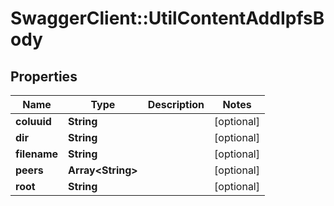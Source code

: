 # SwaggerClient::UtilContentAddIpfsBody

## Properties
Name | Type | Description | Notes
------------ | ------------- | ------------- | -------------
**coluuid** | **String** |  | [optional] 
**dir** | **String** |  | [optional] 
**filename** | **String** |  | [optional] 
**peers** | **Array&lt;String&gt;** |  | [optional] 
**root** | **String** |  | [optional] 


